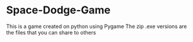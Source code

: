 # Space-Dodge-Game
This is a game created on python using Pygame
The zip .exe versions are the files that you can share to others
